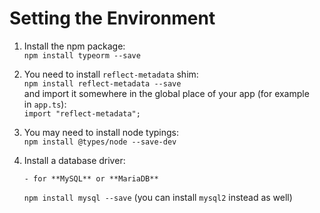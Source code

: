 # Setting the Environment

1.  Install the npm package:  
    `npm install typeorm --save`
2.  You need to install `reflect-metadata` shim:  
    `npm install reflect-metadata --save`  
    and import it somewhere in the global place of your app (for example in `app.ts`):  
    `import "reflect-metadata";`
3.  You may need to install node typings:  
    `npm install @types/node --save-dev`
4.  Install a database driver:

        - for **MySQL** or **MariaDB**

    `npm install mysql --save` (you can install `mysql2` instead as well)
